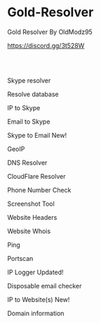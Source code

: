 # Gold-Resolver
Gold Resolver By OldModz95


https://discord.gg/3t528W

<br>
<br>


Skype resolver

Resolve database

IP to Skype

Email to Skype

Skype to Email New!

GeoIP

DNS Resolver

CloudFlare Resolver

Phone Number Check

Screenshot Tool

Website Headers

Website Whois

Ping

Portscan

IP Logger Updated!

Disposable email checker

IP to Website(s) New!

Domain information

